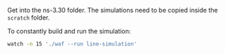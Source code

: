 Get into the ns-3.30 folder. The simulations need to be copied inside the `scratch` folder.

To constantly build and run the simulation:
```sh
watch -n 15 './waf --run line-simulation'
```